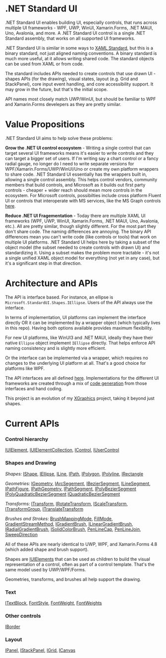 # .NET Standard UI

.NET Standard UI enables building UI, especially controls, that runs across multiple UI frameworks - WPF, UWP, WinUI, Xamarin.Forms, .NET MAUI, Uno, Avalonia, and more. A .NET Standard UI control is a single .NET Standard assembly, that works on all supported UI frameworks.

.NET Standard UI is similar in some ways to [XAML Standard](https://github.com/microsoft/xaml-standard), but this is a binary standard, not just aligned naming conventions. A binary standard is much more useful, at it allows writing shared code. The standard objects can be used
from XAML or from code.

The standard includes APIs needed to create controls that use drawn UI - shapes APIs (for the drawing), visual states, layout (e.g. Grid and StackPanel), core input event handling, and core accessibility support. It may grow in the future, but that's the initial scope.

API names most closely match UWP/WinUI, but should be familiar to WPF and Xamarin.Forms develepers as they are pretty similar.

# Value Propositions

.NET Standard UI aims to help solve these problems:

**Grow the .NET UI control ecosystem** - Writing a single control that can target several UI
frameworks means it's easier to write controls and they can target a bigger set of users. If I'm writing say a chart control or a fancy radial gauge, no longer do I need to write separate versions for WPF/Xamarin.Forms/UWP/WinUI/Uno or create my own platform wrappers to share code.
.NET Standard UI essentially has the wrappers built in, allowing a single control assembly. This
helps control vendors, community members that build controls, and Microsoft as it builds out first
party controls - cheaper + wider reach should mean more controls in the ecosystem. For Microsoft controls, possibilties include cross platform Fluent UI or controls that interoperate with MS services, like the MS Graph controls [here](https://docs.microsoft.com/en-us/windows/communitytoolkit/graph/controls/peoplepicker).

**Reduce .NET UI Fragementation** - Today there are multiple XAML UI frameworks (WPF, UWP, WinUI, Xamarin.Forms, .NET MAUI, Uno, Avalonia, etc.). All are pretty similar, though slightly different.
For the most part they don't share code. The naming differences are annoying. The binary API differences mean you can't write code (like controls or tools) that work on multiple UI platforms.
.NET Standard UI helps here by taking a subset of the object model (the subset needed to create controls with drawn UI) and standardizing it. Using a subset makes the problem more tractable - it's not
a single unified XAML object model for everything (not yet in any case), but it's a significant step in that direction.

# Architecture and APIs

The API is interface based. For instance, an ellipse is `Microsoft.StandardUI.Shapes.IEllipse`. Users of the API always use the interface.

In terms of implementation, UI platforms can implement the interface directly OR it can be implemented by a wrapper object (which typically lives in this repo). Having both options available provides maximum flexibility.

For new UI platforms, like WinUI3 and .NET MAUI, ideally they have their native
`Ellipse` object implement `IEllipse` directly. That helps enforce API naming consistency and is slightly more efficient.

Or the interface can be implemented via a wrapper, which requires no changes to the underlying UI platform at all. That's a good choice for platforms like WPF.

The API interfaces are all defined [here](src/StandardUI). Implementations for the different UI frameworks are created through a mix of [code generation](src/StandardUI.CodeGenerator) from those interfaces and hand coding.

This project is an evolution of my [XGraphics](https://github.com/BretJohnson/XGraphics) project, taking it beyond just shapes.

# Current APIs

### Control hierarchy

[IUIElement](src/StandardUI/IUIElement.cs),
[IUIElementCollection](src/StandardUI/Controls/IUIElementCollection.cs),
[IControl](src/StandardUI/Controls/IControl.cs),
[IUserControl](src/StandardUI/Controls/IUserControl.cs)

### Shapes and Drawing

_Shapes:_
[IShape](src/StandardUI/Shapes/IShape.cs),
[IEllipse](src/StandardUI/Shapes/IEllipse.cs),
[ILine](src/StandardUI/Shapes/ILine.cs),
[IPath](src/StandardUI/Shapes/IPath.cs),
[IPolygon](src/StandardUI/Shapes/IPolygon.cs),
[IPolyline](src/StandardUI/Shapes/IPolyline.cs),
[IRectangle](src/StandardUI/Shapes/IRectangle.cs)

_Geometries:_
[IGeometry](src/StandardUI/Media/IGeometry.cs),
[IArcSegement](src/StandardUI/Media/IArcSegement.cs),
[IBezierSegment](src/StandardUI/Media/IBezierSegment.cs),
[ILineSegment](src/StandardUI/Media/ILineSegment.cs),
[IPathFigure](src/StandardUI/Media/IPathFigure.cs),
[IPathGeometry](src/StandardUI/Media/IPathGeometry.cs),
[IPathSegment](src/StandardUI/Media/IPathSegment.cs),
[IPolyBezierSegment](src/StandardUI/Media/IPolyBezierSegment.cs)
[IPolyQuadraticBezierSegment](src/StandardUI/Media/IPolyQuadraticBezierSegment.cs)
[IQuadraticBezierSegment](src/StandardUI/Media/IQuadraticBezierSegment.cs)

_Transforms:_
[ITransform](src/StandardUI/Media/ITransform.cs),
[IRotateTransform](src/StandardUI/Media/IRotateTransform.cs),
[IScaleTransform](src/StandardUI/Media/IScaleTransform.cs),
[ITransformGroup](src/StandardUI/Media/ITransformGroup.cs),
[ITranslateTransform](src/StandardUI/Media/ITranslateTransform.cs)

_Brushes and Strokes:_
[BrushMappingMode](src/StandardUI/Media/BrushMappingMode.cs),
[FillMode](src/StandardUI/Media/FillMode.cs),
[GradientStreamMethod](src/StandardUI/Media/GradientStreamMethod.cs),
[IGradientBrush](src/StandardUI/Media/IGradientBrush.cs),
[ILinearGradientBrush](src/StandardUI/Media/ILinearGradientBrush.cs),
[IRadialGradientBrush](src/StandardUI/Media/IRadialGradientBrush.cs),
[ISolidColorBrush](src/StandardUI/Media/ISolidColorBrush.cs),
[PenLineCap](src/StandardUI/Media/PenLineCap.cs),
[PenLineJoin](src/StandardUI/Media/PenLineJoin.cs),
[SweepDirection](src/StandardUI/Media/SweepDirection.cs)

All of these APIs are nearly identical to UWP, WPF, and Xamarin.Forms 4.8 (which added shape and brush support).

Shapes are [IUIElements](src/StandardUI/IUIElement.cs) that can be used as children to build the visual representation of a control, often as part of a control template. That's the same model used by UWP/WPF/Forms.

Geometries, transforms, and brushes all help support the drawing.

### Text

[ITextBlock](src/StandardUI/Controls/ITextBlock.cs),
[FontStyle](src/StandardUI/Text/FontStyle.cs),
[FontWeight](src/StandardUI/Text/FontWeight.cs),
[FontWeights](src/StandardUI/Text/FontWeights.cs)

### Other controls

[IBorder](src/StandardUI/Controls/IBorder.cs)

### Layout

[IPanel](src/StandardUI/Controls/IPanel.cs),
[IStackPanel](src/StandardUI/Controls/IStackPanel.cs),
[IGrid](src/StandardUI/Controls/IGrid.cs),
[ICanvas](src/StandardUI/Controls/ICanvas.cs)



